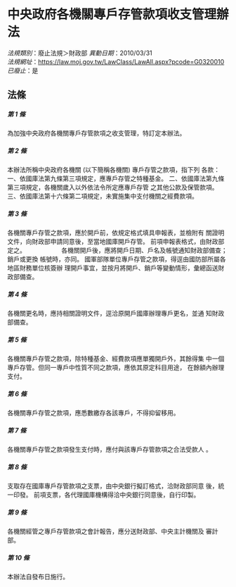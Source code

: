 # 中央政府各機關專戶存管款項收支管理辦法

*法規類別*：廢止法規＞財政部
*異動日期*：2010/03/31  
*法規網址*：https://law.moj.gov.tw/LawClass/LawAll.aspx?pcode=G0320010
*已廢止*：是


## 法條
##### 第 1 條
為加強中央政府各機關專戶存管款項之收支管理，特訂定本辦法。

##### 第 2 條
本辦法所稱中央政府各機關 (以下簡稱各機關) 專戶存管之款項，指下列
各款：
一、依國庫法第九條第三項規定，應專戶存管之特種基金。
二、依國庫法第九條第三項規定，各機關歲入以外依法令所定應專戶存管
    之其他公款及保管款項。
三、依國庫法第十六條第二項規定，未實施集中支付機關之經費款項。


##### 第 3 條
各機關專戶存管之款項，應於開戶前，依規定格式填具申報表，並檢附有
關證明文件，向財政部申請同意後，至當地國庫開戶存管。
前項申報表格式，由財政部定之。　　　　　　
各機關開戶後，應將開戶日期、戶名及帳號通知財政部備查；銷戶或更換
帳號時，亦同。
國軍部隊單位專戶存管之款項，得逕由國防部所屬各地區財務單位核簽辦
理開戶事宜，並按月將開戶、銷戶等變動情形，彙總函送財政部備查。

##### 第 4 條
各機關更名時，應持相關證明文件，逕洽原開戶國庫辦理專戶更名，並通
知財政部備查。

##### 第 5 條
各機關專戶存管之款項，除特種基金、經費款項應單獨開戶外，其餘得集
中一個專戶存管。但同一專戶中性質不同之款項，應依其原定科目用途，
在餘額內辦理支付。

##### 第 6 條
各機關專戶存管之款項，應悉數繳存各該專戶，不得抑留移用。

##### 第 7 條
各機關專戶存管之款項發生支付時，應付與該專戶存管款項之合法受款人
。

##### 第 8 條
支取存在國庫專戶存管款項之支票，由中央銀行擬訂格式，洽財政部同意
後，統一印發。
前項支票，各代理國庫機構得洽中央銀行同意後，自行印製。

##### 第 9 條
各機關經管之專戶存管款項之會計報告，應分送財政部、中央主計機關及
審計部。

##### 第 10 條
本辦法自發布日施行。


